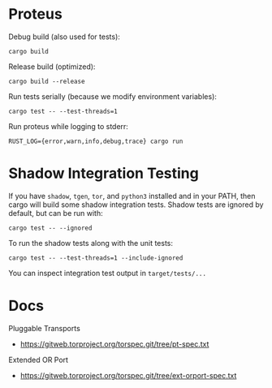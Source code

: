 # Proteus

Debug build (also used for tests):

    cargo build

Release build (optimized):

    cargo build --release

Run tests serially (because we modify environment variables):

    cargo test -- --test-threads=1

Run proteus while logging to stderr:

    RUST_LOG={error,warn,info,debug,trace} cargo run

# Shadow Integration Testing

If you have `shadow`, `tgen`, `tor`, and `python3` installed and in your PATH,
then cargo will build some shadow integration tests. Shadow tests are ignored by
default, but can be run with:

    cargo test -- --ignored

To run the shadow tests along with the unit tests:

    cargo test -- --test-threads=1 --include-ignored

You can inspect integration test output in `target/tests/...`

# Docs

Pluggable Transports
- https://gitweb.torproject.org/torspec.git/tree/pt-spec.txt

Extended OR Port
- https://gitweb.torproject.org/torspec.git/tree/ext-orport-spec.txt
